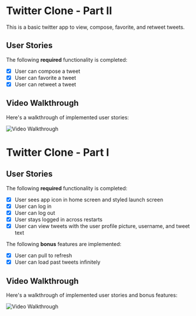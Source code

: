 # Twitter Clone - Part II

This is a basic twitter app to view, compose, favorite, and retweet tweets.

## User Stories

The following **required** functionality is completed:

- [x] User can compose a tweet 
- [x] User can favorite a tweet 
- [x] User can retweet a tweet

## Video Walkthrough

Here's a walkthrough of implemented user stories:

<img src='http://g.recordit.co/1yoOugJKvq.gif' title='Video Walkthrough' width='' alt='Video Walkthrough' />

# Twitter Clone - Part I

## User Stories

The following **required** functionality is completed:

- [x] User sees app icon in home screen and styled launch screen 
- [x] User can log in 
- [x] User can log out 
- [x] User stays logged in across restarts 
- [x] User can view tweets with the user profile picture, username, and tweet text 

The following **bonus** features are implemented:

- [x] User can pull to refresh 
- [x] User can load past tweets infinitely 

## Video Walkthrough

Here's a walkthrough of implemented user stories and bonus features:

<img src='http://g.recordit.co/dNfMk383oN.gif' title='Video Walkthrough' width='' alt='Video Walkthrough' />

